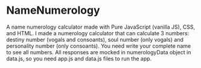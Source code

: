 # NameNumerology
A name numerology calculator made with Pure JavaScript (vanilla JS), CSS, and HTML. I made a numerology calculator that can calculate 3 numbers: destiny number (vogals and consoants), soul number (only vogals) and personality number (only consoants). You need write your complete name to see all numbers. All responses are mocked in numerologyData object in data.js, so you need app.js and data.js files to run the app.
